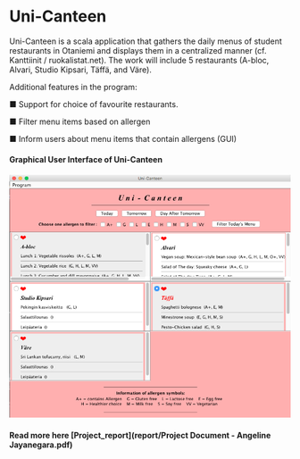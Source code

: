 # Uni-Canteen

Uni-Canteen is a scala application that gathers the daily menus of student restaurants in Otaniemi and displays them in a centralized manner (cf. Kanttiinit / ruokalistat.net). The work will include 5 restaurants (A-bloc, Alvari, Studio Kipsari, Täffä, and Väre).

Additional features in the program:

■ Support for choice of favourite restaurants.

■ Filter menu items based on allergen

■ Inform users about menu items that contain allergens (GUI)

#### Graphical User Interface of Uni-Canteen

#### ![Uni-Canteen UI.png](https://github.com/angelineov/Uni-Canteen/blob/master/Uni-Canteen%20UI.png)

#### Read more here [Project_report](report/Project Document - Angeline Jayanegara.pdf)
